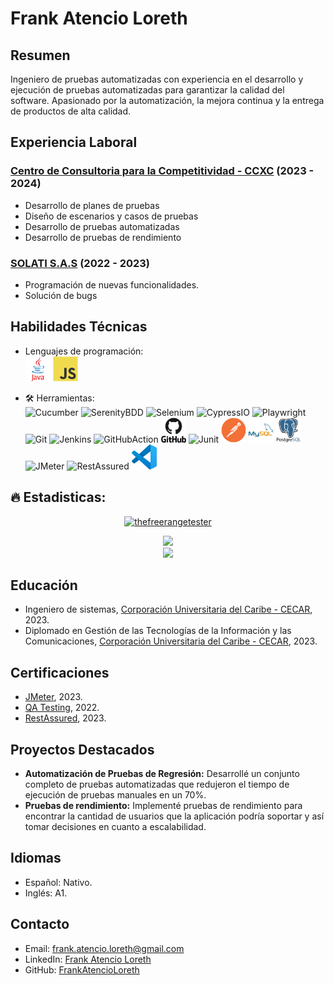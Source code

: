 # Frank Atencio Loreth

## Resumen
Ingeniero de pruebas automatizadas con experiencia en el desarrollo y ejecución de pruebas automatizadas para garantizar la calidad del software. Apasionado por la automatización, la mejora continua y la entrega de productos de alta calidad.

## Experiencia Laboral

### [Centro de Consultoria para la Competitividad - CCXC](https://ccxc.co/) (2023 - 2024)
- Desarrollo de planes de pruebas
- Diseño de escenarios y casos de pruebas
- Desarrollo de pruebas automatizadas
- Desarrollo de pruebas de rendimiento

### [SOLATI S.A.S](https://www.solati.co/) (2022 - 2023)
- Programación de nuevas funcionalidades.
- Solución de bugs

## Habilidades Técnicas
- Lenguajes de programación:
  <br>
  <img src="https://github.com/devicons/devicon/blob/master/icons/java/java-original-wordmark.svg" title="Java" alt="Java" width="40" height="40"/>
  <img src="https://github.com/devicons/devicon/blob/master/icons/javascript/javascript-original.svg" title="JavaScript" alt="JavaScript" width="40" height="40"/>
  
- :hammer_and_wrench: Herramientas:
  <br>
  <img src="https://browserstack.wpenginepowered.com/wp-content/uploads/2023/12/Cucumber-integrations.svg" title="Cucumber" alt="Cucumber" width="40" height="40"/>
  <img src="https://browserstack.wpenginepowered.com/wp-content/uploads/2024/01/Serenity-BDD-icon.svg" title="SerenityBDD" alt="SerenityBDD" width="40" height="40"/>
  <img src="https://browserstack.wpenginepowered.com/wp-content/uploads/2019/05/BrowserStack-Integration-with-Selenium.svg" title="Selenium" alt="Selenium" width="40" height="40"/>
  <img src="https://browserstack.wpenginepowered.com/wp-content/uploads/2020/07/CypressLogo@2x.png" title="CypressIO" alt="CypressIO" width="40" height="40"/>
  <img src="https://browserstack.wpenginepowered.com/wp-content/uploads/2021/09/BrowserStack-Integration-with-playwright.png" title="Playwright" alt="Playwright" width="40" height="40"/>
  <img src="https://browserstack.wpenginepowered.com/wp-content/uploads/2019/05/BrowserStack-Integration-with-GitHub.svg" title="Git" alt="Git" width="40" height="40"/>
  <img src="https://browserstack.wpenginepowered.com/wp-content/uploads/2019/05/BrowserStack-Integration-with-Jenkins.svg" title="Jenkins" alt="Jenkins" width="40" height="40"/>
  <img src="https://browserstack.wpenginepowered.com/wp-content/uploads/2020/12/Github-action-logo-large.png" title="GitHubAction" alt="GitHubAction" width="40" height="40"/>
  <img src="https://github.com/devicons/devicon/blob/master/icons/github/github-original-wordmark.svg" title="Github" alt="Github" width="40" height="40"/>
  <img src="https://browserstack.wpenginepowered.com/wp-content/uploads/2024/01/JUnit-icon.svg" title="Junit" alt="Junit" width="40" height="40"/>
  <img src="https://github.com/devicons/devicon/blob/master/icons/postman/postman-original.svg" title="Postman" alt="Postman" width="40" height="40"/>
  <img src="https://github.com/devicons/devicon/blob/master/icons/mysql/mysql-original-wordmark.svg" title="MySQL" alt="Mysql" width="40" height="40"/>
  <img src="https://github.com/devicons/devicon/blob/master/icons/postgresql/postgresql-original-wordmark.svg" title="MySQL" alt="Mysql" width="40" height="40"/>
  <img src="https://jmeter.apache.org/images/jmeter_square.svg" title="JMeter" alt="JMeter" width="40" height="40"/>
  <img src="https://avatars.githubusercontent.com/u/19369327?s=200&v=4" title="RestAssured" alt="RestAssured" width="40" height="40"/>
  <img src="https://github.com/devicons/devicon/blob/master/icons/vscode/vscode-original.svg" title="RestAssured" alt="RestAssured" width="40" height="40"/>

## :fire: Estadisticas:
<p align="center"> <a href="https://github.com/ryo-ma/github-profile-trophy"><img src="https://github-profile-trophy.vercel.app/?username=FrankAtencioLoreth" alt="thefreerangetester" /></a> </p>
<div align="center">  
  <img src="http://github-readme-streak-stats.herokuapp.com?user=thefreerangetester&theme=dark&background=000000" width="600"/>
</div>
<div align="center">
  <img src="https://github-readme-stats.vercel.app/api/top-langs/?username=thefreerangetester&layout=compact&theme=vision-friendly-dark" width="600"/>
</div>

## Educación
- Ingeniero de sistemas, [Corporación Universitaria del Caribe - CECAR](https://cecar.edu.co/), 2023.
- Diplomado en Gestión de las Tecnologías de la Información y las Comunicaciones, [Corporación Universitaria del Caribe - CECAR](https://cecar.edu.co/), 2023.

## Certificaciones
- [JMeter](https://www.udemy.com/certificate/UC-f072d025-f17f-4a36-8827-13317c5f7d28/), 2023.
- [QA Testing](https://www.udemy.com/certificate/UC-9bb0793c-15eb-4627-a1db-2c75046f21f5/), 2022.
- [RestAssured](https://www.udemy.com/certificate/UC-58af7eb2-4bc2-4e99-8cae-9d9ee4da0589/), 2023.

## Proyectos Destacados
- **Automatización de Pruebas de Regresión:** Desarrollé un conjunto completo de pruebas automatizadas que redujeron el tiempo de ejecución de pruebas manuales en un 70%.
- **Pruebas de rendimiento:** Implementé pruebas de rendimiento para encontrar la cantidad de usuarios que la aplicación podría soportar y así tomar decisiones en cuanto a escalabilidad.

## Idiomas
- Español: Nativo.
- Inglés: A1.

## Contacto
- Email: frank.atencio.loreth@gmail.com
- LinkedIn: [Frank Atencio Loreth](https://www.linkedin.com/in/frank-atencio-loreth-7b8ba3229/)
- GitHub: [FrankAtencioLoreth](https://github.com/FrankAtencioLoreth)

